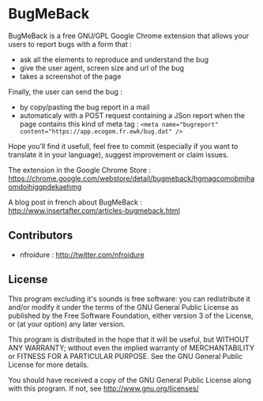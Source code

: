 BugMeBack
============

BugMeBack is a free GNU/GPL Google Chrome extension that allows your users to report bugs with a form that :
* ask all the elements to reproduce and understand the bug
* give the user agent, screen size and url of the bug
* takes a screenshot of the page

Finally, the user can send the bug :
* by copy/pasting the bug report in a mail
* automaticaly with a POST request containing a JSon report when the page contains this kind of meta tag : `<meta name="bugreport" content="https://app.ecogom.fr.ewk/bug.dat" />`

Hope you'll find it usefull, feel free to commit (especially if you want to translate it in your language), suggest improvement or claim issues.

The extension in the Google Chrome Store : https://chrome.google.com/webstore/detail/bugmeback/hgmagcomobmjhaomdoihiggpdekaehmg

A blog post in french about BugMeBack : http://www.insertafter.com/articles-bugmeback.html

Contributors
-------------
* nfroidure : http://twitter.com/nfroidure

License
-------
This program excluding it's sounds is free software: you can redistribute it and/or modify it under the terms of the GNU General Public License as published by the Free Software Foundation, either version 3 of the License, or (at your option) any later version.

This program is distributed in the hope that it will be useful, but WITHOUT ANY WARRANTY; without even the implied warranty of MERCHANTABILITY or FITNESS FOR A PARTICULAR PURPOSE.  See the GNU General Public License for more details.

You should have received a copy of the GNU General Public License along with this program.  If not, see <http://www.gnu.org/licenses/>
